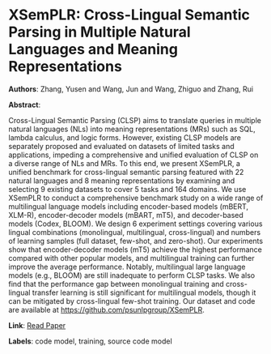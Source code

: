 # XSemPLR: Cross-Lingual Semantic Parsing in Multiple Natural Languages and Meaning Representations

**Authors**: Zhang, Yusen and Wang, Jun and Wang, Zhiguo and Zhang, Rui

**Abstract**:

Cross-Lingual Semantic Parsing (CLSP) aims to translate queries in multiple natural languages (NLs) into meaning representations (MRs) such as SQL, lambda calculus, and logic forms. However, existing CLSP models are separately proposed and evaluated on datasets of limited tasks and applications, impeding a comprehensive and unified evaluation of CLSP on a diverse range of NLs and MRs. To this end, we present XSemPLR, a unified benchmark for cross-lingual semantic parsing featured with 22 natural languages and 8 meaning representations by examining and selecting 9 existing datasets to cover 5 tasks and 164 domains. We use XSemPLR to conduct a comprehensive benchmark study on a wide range of multilingual language models including encoder-based models (mBERT, XLM-R), encoder-decoder models (mBART, mT5), and decoder-based models (Codex, BLOOM). We design 6 experiment settings covering various lingual combinations (monolingual, multilingual, cross-lingual) and numbers of learning samples (full dataset, few-shot, and zero-shot). Our experiments show that encoder-decoder models (mT5) achieve the highest performance compared with other popular models, and multilingual training can further improve the average performance. Notably, multilingual large language models (e.g., BLOOM) are still inadequate to perform CLSP tasks. We also find that the performance gap between monolingual training and cross-lingual transfer learning is still significant for multilingual models, though it can be mitigated by cross-lingual few-shot training. Our dataset and code are available at https://github.com/psunlpgroup/XSemPLR.

**Link**: [Read Paper](https://doi.org/10.18653/v1/2023.acl-long.887)

**Labels**: code model, training, source code model
